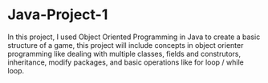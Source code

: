 # Java-Project-1
In this project, I used Object Oriented Programming in Java to create a basic structure of a game, this project will include concepts in object orienter programming like dealing with multiple classes, fields and construtors, inheritance, modify packages, and basic operations like for loop / while loop.
